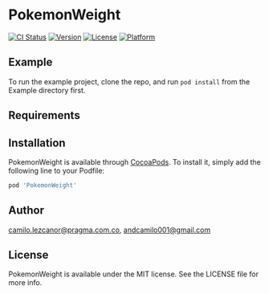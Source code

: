 # PokemonWeight

[![CI Status](https://img.shields.io/travis/camilo.lezcanor@pragma.com.co/PokemonWeight.svg?style=flat)](https://travis-ci.org/camilo.lezcanor@pragma.com.co/PokemonWeight)
[![Version](https://img.shields.io/cocoapods/v/PokemonWeight.svg?style=flat)](https://cocoapods.org/pods/PokemonWeight)
[![License](https://img.shields.io/cocoapods/l/PokemonWeight.svg?style=flat)](https://cocoapods.org/pods/PokemonWeight)
[![Platform](https://img.shields.io/cocoapods/p/PokemonWeight.svg?style=flat)](https://cocoapods.org/pods/PokemonWeight)

## Example

To run the example project, clone the repo, and run `pod install` from the Example directory first.

## Requirements

## Installation

PokemonWeight is available through [CocoaPods](https://cocoapods.org). To install
it, simply add the following line to your Podfile:

```ruby
pod 'PokemonWeight'
```

## Author

camilo.lezcanor@pragma.com.co, andcamilo001@gmail.com

## License

PokemonWeight is available under the MIT license. See the LICENSE file for more info.
